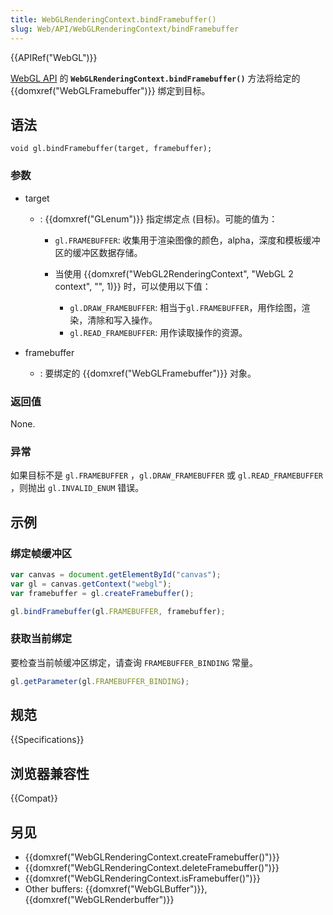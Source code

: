 ```yaml
---
title: WebGLRenderingContext.bindFramebuffer()
slug: Web/API/WebGLRenderingContext/bindFramebuffer
---
```


{{APIRef("WebGL")}}

[WebGL API](/zh-CN/docs/Web/API/WebGL_API) 的 **`WebGLRenderingContext.bindFramebuffer()`** 方法将给定的 {{domxref("WebGLFramebuffer")}} 绑定到目标。

## 语法

```plain
void gl.bindFramebuffer(target, framebuffer);
```

### 参数

- target

  - : {{domxref("GLenum")}} 指定绑定点 (目标)。可能的值为：

    - `gl.FRAMEBUFFER`: 收集用于渲染图像的颜色，alpha，深度和模板缓冲区的缓冲区数据存储。
    - 当使用 {{domxref("WebGL2RenderingContext", "WebGL 2 context", "", 1)}} 时，可以使用以下值：

      - `gl.DRAW_FRAMEBUFFER`: 相当于`gl.FRAMEBUFFER`，用作绘图，渲染，清除和写入操作。
      - `gl.READ_FRAMEBUFFER`: 用作读取操作的资源。

- framebuffer
  - : 要绑定的 {{domxref("WebGLFramebuffer")}} 对象。

### 返回值

None.

### 异常

如果目标不是 `gl.FRAMEBUFFER` ，`gl.DRAW_FRAMEBUFFER` 或 `gl.READ_FRAMEBUFFER` ，则抛出 `gl.INVALID_ENUM` 错误。

## 示例

### 绑定帧缓冲区

```js
var canvas = document.getElementById("canvas");
var gl = canvas.getContext("webgl");
var framebuffer = gl.createFramebuffer();

gl.bindFramebuffer(gl.FRAMEBUFFER, framebuffer);
```

### 获取当前绑定

要检查当前帧缓冲区绑定，请查询 `FRAMEBUFFER_BINDING` 常量。

```js
gl.getParameter(gl.FRAMEBUFFER_BINDING);
```

## 规范

{{Specifications}}

## 浏览器兼容性

{{Compat}}

## 另见

- {{domxref("WebGLRenderingContext.createFramebuffer()")}}
- {{domxref("WebGLRenderingContext.deleteFramebuffer()")}}
- {{domxref("WebGLRenderingContext.isFramebuffer()")}}
- Other buffers: {{domxref("WebGLBuffer")}}, {{domxref("WebGLRenderbuffer")}}
